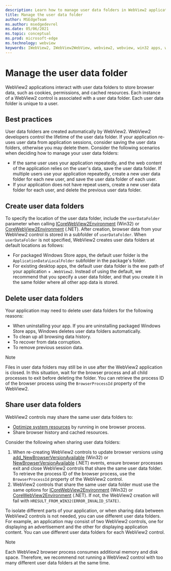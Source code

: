 ```yaml
---
description: Learn how to manage user data folders in WebView2 applications.
title: Manage the user data folder
author: MSEdgeTeam
ms.author: msedgedevrel
ms.date: 05/06/2021
ms.topic: conceptual
ms.prod: microsoft-edge
ms.technology: webview
keywords: IWebView2, IWebView2WebView, webview2, webview, win32 apps, win32, edge, ICoreWebView2, ICoreWebView2Host, browser control, edge html, user data folder
---
```

# Manage the user data folder  

WebView2 applications interact with user data folders to store browser data, such as cookies, permissions, and cached resources.  Each instance of a WebView2 control is associated with a user data folder.  Each user data folder is unique to a user.  

## Best practices  

User data folders are created automatically by WebView2.  WebView2 developers control the lifetime of the user data folder.  If your application re-uses user data from application sessions, consider saving the user data folders, otherwise you may delete them.  Consider the following scenarios when deciding how to manage your user data folders:  

*   If the same user uses your application repeatedly, and the web content of the application relies on the user's data, save the user data folder.  If multiple users use your application repeatedly, create a new user data folder for each new user, and save the user data folder of each user.
*   If your application does not have repeat users, create a new user data folder for each user, and delete the previous user data folder.  
    
## Create user data folders  

To specify the location of the user data folder, include the `userDataFolder` parameter when calling [ICoreWebView2Environment](/microsoft-edge/webview2/reference/win32/icorewebview2environment) \(Win32\) or [CoreWebView2Environment](/dotnet/api/microsoft.web.webview2.core.corewebview2environment) \(.NET\).  After creation, browser data from your WebView2 control is stored in a subfolder of `userDataFolder`.  When `userDataFolder` is not specified, WebView2 creates user data folders at default locations as follows:  

*   For packaged Windows Store apps, the default user folder is the `ApplicationData\LocalFolder` subfolder in the package's  folder.  
*   For existing desktop apps, the default user data folder is the exe path of your application + `.WebView2`.  Instead of using the default, we recommend that you specify a user data folder, and that you create it in the same folder where all other app data is stored.  
    
## Delete user data folders  

Your application may need to delete user data folders for the following reasons:

*   When uninstalling your app.  If you are uninstalling packaged Windows Store apps, Windows deletes user data folders automatically.  
*   To clean up all browsing data history.  
*   To recover from data corruption.  
*   To remove previous session data.  
    
> [!NOTE]
> Files in user data folders may still be in use after the WebView2 application is closed.  In this situation, wait for the browser process and all child processes to exit before deleting the folder.  You can retrieve the process ID of the browser process using the `BrowserProcessId` property of the WebView2.  

## Share user data folders  

WebView2 controls may share the same user data folders to:  

*   [Optimize system resources](../concepts/process-model.md) by running in one browser process.  
*   Share browser history and cached resources.  
    
Consider the following when sharing user data folders:  

1.  When re-creating WebView2 controls to update browser versions using [add_NewBrowserVersionAvailable](/microsoft-edge/webview2/reference/win32/icorewebview2environment#add_newbrowserversionavailable) \(Win32\) or [NewBrowserVersionAvailable](/dotnet/api/microsoft.web.webview2.core.corewebview2environment.newbrowserversionavailable) \(.NET\) events, ensure browser processes exit and close WebView2 controls that share the same user data folder.  To retrieve the process ID of the browser process, use the `BrowserProcessId` property of the WebView2 control.  
1.  WebView2 controls that share the same user data folder must use the same options for [ICoreWebView2Environment](/microsoft-edge/webview2/reference/win32/icorewebview2environment) \(Win32\) or [CoreWebView2Environment](/dotnet/api/microsoft.web.webview2.core.corewebview2environment) \(.NET\).  If not, the WebView2 creation will fail with `HRESULT_FROM_WIN32(ERROR_INVALID_STATE)`.  
    
To isolate different parts of your application, or when sharing data between WebView2 controls is not needed, you can use different user data folders.  For example, an application may consist of two WebView2 controls, one for displaying an advertisement and the other for displaying application content.  You can use different user data folders for each WebView2 control.

> [!NOTE]
> Each WebView2 browser process consumes additional memory and disk space.  Therefore, we recommend not running a WebView2 control with too many different user data folders at the same time.  
